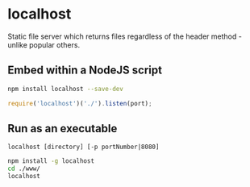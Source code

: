 # localhost

Static file server which returns files regardless of the header method - unlike popular others.

## Embed within a NodeJS script

```bash
npm install localhost --save-dev
```

```javascript
require('localhost')('./').listen(port);
```

## Run as an executable

`localhost [directory] [-p portNumber|8080]`

```bash
npm install -g localhost
cd ./www/
localhost
```
